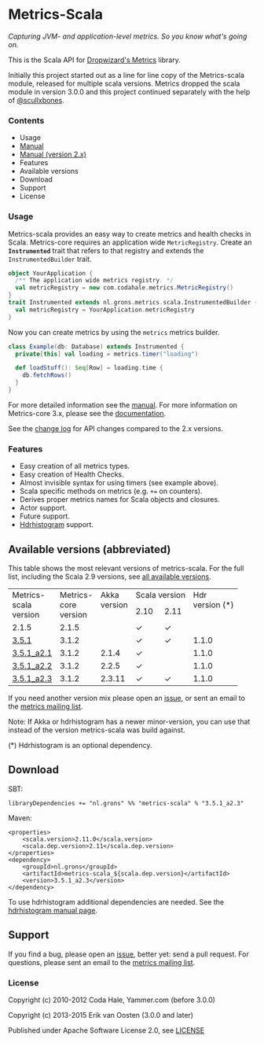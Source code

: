 Metrics-Scala
=============

*Capturing JVM- and application-level metrics. So you know what's going on.*

This is the Scala API for [Dropwizard's Metrics](https://github.com/dropwizard/metrics) library.

Initially this project started out as a line for line copy of the Metrics-scala module, released for multiple
scala versions. Metrics dropped the scala module in version 3.0.0 and this project continued separately
with the help of [@scullxbones](https://github.com/scullxbones).

### Contents

* Usage
* [Manual](docs/Manual.md)
* [Manual (version 2.x)](docs/Manual_2x.md)
* Features
* Available versions
* Download
* Support
* License

### Usage

Metrics-scala provides an easy way to create metrics and health checks in Scala. Metrics-core requires an application wide `MetricRegistry`. Create an **`Instrumented`** trait that refers to that registry and extends the `InstrumentedBuilder` trait.

```scala
object YourApplication {
  /** The application wide metrics registry. */
  val metricRegistry = new com.codahale.metrics.MetricRegistry()
}
trait Instrumented extends nl.grons.metrics.scala.InstrumentedBuilder {
  val metricRegistry = YourApplication.metricRegistry
}
```

Now you can create metrics by using the `metrics` metrics builder.

```scala
class Example(db: Database) extends Instrumented {
  private[this] val loading = metrics.timer("loading")

  def loadStuff(): Seq[Row] = loading.time {
    db.fetchRows()
  }
}
```

For more detailed information see the [manual](docs/Manual.md). For more information on Metrics-core 3.x, please see the [documentation](https://dropwizard.github.io/metrics/3.1.0/).

See the [change log](CHANGELOG.md) for API changes compared to the 2.x versions.

### Features

* Easy creation of all metrics types.
* Easy creation of Health Checks.
* Almost invisible syntax for using timers (see example above).
* Scala specific methods on metrics (e.g. `+=` on counters).
* Derives proper metrics names for Scala objects and closures.
* Actor support.
* Future support.
* [Hdrhistogram](http://hdrhistogram.org/) support.

## Available versions (abbreviated)

This table shows the most relevant versions of metrics-scala. For the full list, including the Scala 2.9 versions, see [all available versions](docs/AvailableVersions.md).

<table border="0" cellpadding="2" cellspacing="2">
  <tbody>
    <tr>
      <td valign="top" rowspan="2">Metrics-<br>scala<br>version</td>
      <td valign="top" rowspan="2">Metrics-<br>core<br>version</td>
      <td valign="top" rowspan="2">Akka<br>version</td>
      <td colspan="2" rowspan="1" valign="top">Scala version</td>
      <td rowspan="2" valign="top">Hdr<br>version (*)</td>
    </tr>
    <tr>
      <td valign="top">2.10</td>
      <td valign="top">2.11</td>
    </tr>
    <tr>
      <td valign="top">2.1.5</td>
      <td valign="top">2.1.5</td>
      <td valign="top"></td>
      <td valign="top">✓</td>
      <td valign="top">✓</td>
      <td valign="top"></td>
    </tr>
    <tr>
      <td valign="top"><a href="CHANGELOG.md#v351-may-2015">3.5.1</a></td>
      <td valign="top">3.1.2</td>
      <td valign="top"></td>
      <td valign="top">✓</td>
      <td valign="top">✓</td>
      <td valign="top">1.1.0</td>
    </tr>
    <tr>
      <td valign="top"><a href="CHANGELOG.md#v351-may-2015">3.5.1_a2.1</a></td>
      <td valign="top">3.1.2</td>
      <td valign="top">2.1.4</td>
      <td valign="top">✓</td>
      <td valign="top"></td>
      <td valign="top">1.1.0</td>
    </tr>
    <tr>
      <td valign="top"><a href="CHANGELOG.md#v351-may-2015">3.5.1_a2.2</a></td>
      <td valign="top">3.1.2</td>
      <td valign="top">2.2.5</td>
      <td valign="top">✓</td>
      <td valign="top"></td>
      <td valign="top">1.1.0</td>
    </tr>
    <tr>
      <td valign="top"><a href="CHANGELOG.md#v351-may-2015">3.5.1_a2.3</a></td>
      <td valign="top">3.1.2</td>
      <td valign="top">2.3.11</td>
      <td valign="top">✓</td>
      <td valign="top">✓</td>
      <td valign="top">1.1.0</td>
    </tr>
  </tbody>
</table>

If you need another version mix please open an [issue](https://github.com/erikvanoosten/metrics-scala/issues), or sent an email to the [metrics mailing list](http://groups.google.com/group/metrics-user).

Note: If Akka or hdrhistogram has a newer minor-version, you can use that instead of the version metrics-scala was build against.

(*) Hdrhistogram is an optional dependency.

## Download

SBT:
```
libraryDependencies += "nl.grons" %% "metrics-scala" % "3.5.1_a2.3"
```

Maven:
```
<properties>
    <scala.version>2.11.0</scala.version>
    <scala.dep.version>2.11</scala.dep.version>
</properties>
<dependency>
    <groupId>nl.grons</groupId>
    <artifactId>metrics-scala_${scala.dep.version}</artifactId>
    <version>3.5.1_a2.3</version>
</dependency>
```

To use hdrhistogram additional dependencies are needed. See the [hdrhistogram manual page](/docs/Hdrhistogram.md).

## Support

If you find a bug, please open an [issue](https://github.com/erikvanoosten/metrics-scala/issues), better yet: send a pull request.
For questions, please sent an email to the [metrics mailing list](http://groups.google.com/group/metrics-user).


### License

Copyright (c) 2010-2012 Coda Hale, Yammer.com (before 3.0.0)

Copyright (c) 2013-2015 Erik van Oosten (3.0.0 and later)

Published under Apache Software License 2.0, see [LICENSE](LICENSE)
